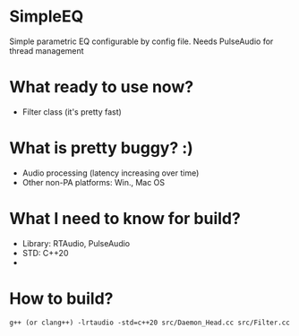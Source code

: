 # SimpleEQ
Simple parametric EQ configurable by config file. Needs PulseAudio for thread management

# What ready to use now?
- Filter class (it's pretty fast)

# What is pretty buggy? :)
- Audio processing (latency increasing over time)
- Other non-PA platforms: Win., Mac OS
# What I need to know for build?
- Library: RTAudio, PulseAudio
- STD: C++20
- 
# How to build?
` g++ (or clang++) -lrtaudio -std=c++20 src/Daemon_Head.cc src/Filter.cc `
